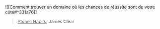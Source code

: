 ![[Comment trouver un domaine où les chances de réussite sont de votre côté#^331a76]]
> <u>Atomic Habits</u>, James Clear